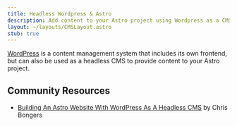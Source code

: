 ```yaml
---
title: Headless Wordpress & Astro
description: Add content to your Astro project using Wordpress as a CMS
layout: ~/layouts/CMSLayout.astro
stub: true
---
```


[WordPress](https://wordpress.org/) is a content management system that includes its own frontend, but can also be used as a headless CMS to provide content to your Astro project.

## Community Resources 

- [Building An Astro Website With WordPress As A Headless CMS](https://blog.openreplay.com/building-an-astro-website-with-wordpress-as-a-headless-cms/) by Chris Bongers
